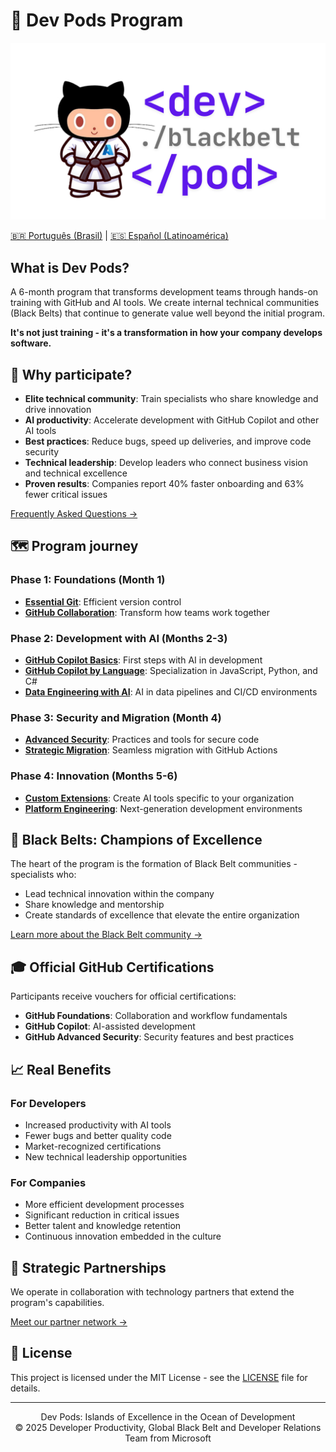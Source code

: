 # 🚀 Dev Pods Program

![Dev Pods Logo](images/dev-pod-logo.png)

[🇧🇷 Português (Brasil)](./README-pt-BR.md) | 
[🇪🇸 Español (Latinoamérica)](./README-es-LATAM.md)

## What is Dev Pods?

A 6-month program that transforms development teams through hands-on training with GitHub and AI tools. We create internal technical communities (Black Belts) that continue to generate value well beyond the initial program.

**It's not just training - it's a transformation in how your company develops software.**

## 💪 Why participate?

* **Elite technical community**: Train specialists who share knowledge and drive innovation
* **AI productivity**: Accelerate development with GitHub Copilot and other AI tools
* **Best practices**: Reduce bugs, speed up deliveries, and improve code security
* **Technical leadership**: Develop leaders who connect business vision and technical excellence
* **Proven results**: Companies report 40% faster onboarding and 63% fewer critical issues

[Frequently Asked Questions →](./docs/faq.md)

## 🗺️ Program journey

### Phase 1: Foundations (Month 1)
* **[Essential Git](https://github.com/devpods/git-basics)**: Efficient version control
* **[GitHub Collaboration](https://github.com/devpods/github-basics)**: Transform how teams work together

### Phase 2: Development with AI (Months 2-3)
* **[GitHub Copilot Basics](https://github.com/paulanunes85/Mastering-GitHub-Copilot-for-Paired-Programming-pt-br)**: First steps with AI in development
* **[GitHub Copilot by Language](https://github.com/paulanunes85/Mastering-GitHub-Copilot-for-Paired-Programming-pt-br)**: Specialization in JavaScript, Python, and C#
* **[Data Engineering with AI](https://github.com/paulanunes85/Data-With-GitHub-Copilot-pt-br)**: AI in data pipelines and CI/CD environments

### Phase 3: Security and Migration (Month 4)
* **[Advanced Security](https://github.com/paulanunes85/Github-Advanced-Security-Workflow-pt-br)**: Practices and tools for secure code
* **[Strategic Migration](https://github.com/paulanunes85/Migration-GH-Actions-Importer-pt-br)**: Seamless migration with GitHub Actions

### Phase 4: Innovation (Months 5-6)
* **[Custom Extensions](https://github.com/paulanunes85/Build-Custom-Copilot-Extensions-pt-br)**: Create AI tools specific to your organization
* **[Platform Engineering](https://github.com/paulanunes85/hands-on-lab-platform-engineering-for-devs-pt-br)**: Next-generation development environments

## 🥋 Black Belts: Champions of Excellence

The heart of the program is the formation of Black Belt communities - specialists who:

* Lead technical innovation within the company
* Share knowledge and mentorship
* Create standards of excellence that elevate the entire organization

[Learn more about the Black Belt community →](https://github.com/devpods/black-belt-community)

## 🎓 Official GitHub Certifications

Participants receive vouchers for official certifications:

* **GitHub Foundations**: Collaboration and workflow fundamentals
* **GitHub Copilot**: AI-assisted development
* **GitHub Advanced Security**: Security features and best practices

## 📈 Real Benefits

### For Developers
* Increased productivity with AI tools
* Fewer bugs and better quality code
* Market-recognized certifications
* New technical leadership opportunities

### For Companies
* More efficient development processes
* Significant reduction in critical issues
* Better talent and knowledge retention
* Continuous innovation embedded in the culture

## 🤝 Strategic Partnerships

We operate in collaboration with technology partners that extend the program's capabilities.

[Meet our partner network →](https://github.com/devpods/partners)

## 📄 License

This project is licensed under the MIT License - see the [LICENSE](LICENSE) file for details.

---

<p align="center">
Dev Pods: Islands of Excellence in the Ocean of Development<br>
© 2025 Developer Productivity, Global Black Belt and Developer Relations Team from Microsoft
</p>
